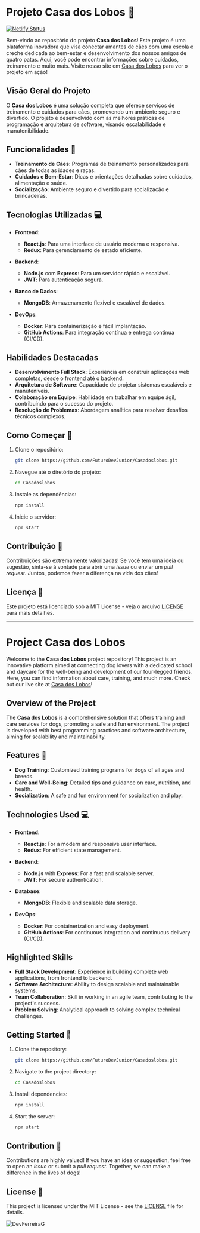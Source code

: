 # Projeto Casa dos Lobos 🐾
[![Netlify Status](https://api.netlify.com/api/v1/badges/89a91167-4232-46d5-ad35-27d0ea513094/deploy-status)](https://app.netlify.com/sites/casadoslobos/deploys)

Bem-vindo ao repositório do projeto **Casa dos Lobos**! Este projeto é uma plataforma inovadora que visa conectar amantes de cães com uma escola e creche dedicada ao bem-estar e desenvolvimento dos nossos amigos de quatro patas. Aqui, você pode encontrar informações sobre cuidados, treinamento e muito mais. Visite nosso site em [Casa dos Lobos](https://casadoslobos.netlify.app/) para ver o projeto em ação!

## Visão Geral do Projeto

O **Casa dos Lobos** é uma solução completa que oferece serviços de treinamento e cuidados para cães, promovendo um ambiente seguro e divertido. O projeto é desenvolvido com as melhores práticas de programação e arquitetura de software, visando escalabilidade e manutenibilidade.

## Funcionalidades 🌟

- **Treinamento de Cães**: Programas de treinamento personalizados para cães de todas as idades e raças.
- **Cuidados e Bem-Estar**: Dicas e orientações detalhadas sobre cuidados, alimentação e saúde.
- **Socialização**: Ambiente seguro e divertido para socialização e brincadeiras.

## Tecnologias Utilizadas 💻

- **Frontend**: 
  - **React.js**: Para uma interface de usuário moderna e responsiva.
  - **Redux**: Para gerenciamento de estado eficiente.
  
- **Backend**: 
  - **Node.js** com **Express**: Para um servidor rápido e escalável.
  - **JWT**: Para autenticação segura.

- **Banco de Dados**: 
  - **MongoDB**: Armazenamento flexível e escalável de dados.

- **DevOps**: 
  - **Docker**: Para containerização e fácil implantação.
  - **GitHub Actions**: Para integração contínua e entrega contínua (CI/CD).

## Habilidades Destacadas

- **Desenvolvimento Full Stack**: Experiência em construir aplicações web completas, desde o frontend até o backend.
- **Arquitetura de Software**: Capacidade de projetar sistemas escaláveis e manuteníveis.
- **Colaboração em Equipe**: Habilidade em trabalhar em equipe ágil, contribuindo para o sucesso do projeto.
- **Resolução de Problemas**: Abordagem analítica para resolver desafios técnicos complexos.

## Como Começar 🚀

1. Clone o repositório:
   ```bash
   git clone https://github.com/FuturoDevJunior/Casadoslobos.git
   ```
2. Navegue até o diretório do projeto:
   ```bash
   cd Casadoslobos
   ```
3. Instale as dependências:
   ```bash
   npm install
   ```
4. Inicie o servidor:
   ```bash
   npm start
   ```

## Contribuição 🤝

Contribuições são extremamente valorizadas! Se você tem uma ideia ou sugestão, sinta-se à vontade para abrir uma *issue* ou enviar um *pull request*. Juntos, podemos fazer a diferença na vida dos cães!

## Licença 📄

Este projeto está licenciado sob a MIT License - veja o arquivo [LICENSE](LICENSE) para mais detalhes.

---

# Project Casa dos Lobos

Welcome to the **Casa dos Lobos** project repository! This project is an innovative platform aimed at connecting dog lovers with a dedicated school and daycare for the well-being and development of our four-legged friends. Here, you can find information about care, training, and much more. Check out our live site at [Casa dos Lobos](https://casadoslobos.netlify.app/)!

## Overview of the Project

The **Casa dos Lobos** is a comprehensive solution that offers training and care services for dogs, promoting a safe and fun environment. The project is developed with best programming practices and software architecture, aiming for scalability and maintainability.

## Features 🌟

- **Dog Training**: Customized training programs for dogs of all ages and breeds.
- **Care and Well-Being**: Detailed tips and guidance on care, nutrition, and health.
- **Socialization**: A safe and fun environment for socialization and play.

## Technologies Used 💻

- **Frontend**: 
  - **React.js**: For a modern and responsive user interface.
  - **Redux**: For efficient state management.
  
- **Backend**: 
  - **Node.js** with **Express**: For a fast and scalable server.
  - **JWT**: For secure authentication.

- **Database**: 
  - **MongoDB**: Flexible and scalable data storage.

- **DevOps**: 
  - **Docker**: For containerization and easy deployment.
  - **GitHub Actions**: For continuous integration and continuous delivery (CI/CD).

## Highlighted Skills

- **Full Stack Development**: Experience in building complete web applications, from frontend to backend.
- **Software Architecture**: Ability to design scalable and maintainable systems.
- **Team Collaboration**: Skill in working in an agile team, contributing to the project's success.
- **Problem Solving**: Analytical approach to solving complex technical challenges.

## Getting Started 🚀

1. Clone the repository:
   ```bash
   git clone https://github.com/FuturoDevJunior/Casadoslobos.git
   ```
2. Navigate to the project directory:
   ```bash
   cd Casadoslobos
   ```
3. Install dependencies:
   ```bash
   npm install
   ```
4. Start the server:
   ```bash
   npm start
   ```

## Contribution 🤝

Contributions are highly valued! If you have an idea or suggestion, feel free to open an *issue* or submit a *pull request*. Together, we can make a difference in the lives of dogs!

## License 📄

This project is licensed under the MIT License - see the [LICENSE](LICENSE) file for details.

![DevFerreiraG](https://devferreirag.com/watermark.png)
